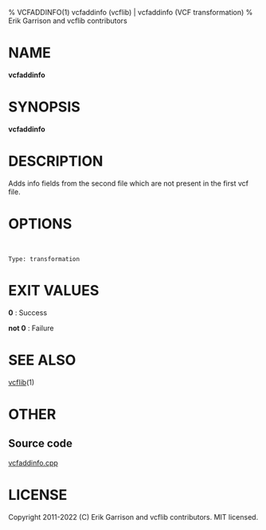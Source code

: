 % VCFADDINFO(1) vcfaddinfo (vcflib) | vcfaddinfo (VCF transformation)
% Erik Garrison and vcflib contributors

# NAME

**vcfaddinfo**

# SYNOPSIS

**vcfaddinfo** <vcf file> <vcf file>

# DESCRIPTION

Adds info fields from the second file which are not present in the first vcf file.



# OPTIONS

```


Type: transformation

```





# EXIT VALUES

**0**
: Success

**not 0**
: Failure

# SEE ALSO



[vcflib](./vcflib.md)(1)



# OTHER

## Source code

[vcfaddinfo.cpp](https://github.com/vcflib/vcflib/blob/master/src/vcfaddinfo.cpp)

# LICENSE

Copyright 2011-2022 (C) Erik Garrison and vcflib contributors. MIT licensed.

<!--
  Created with ./scripts/bin2md.rb scripts/bin2md-template.erb
-->
